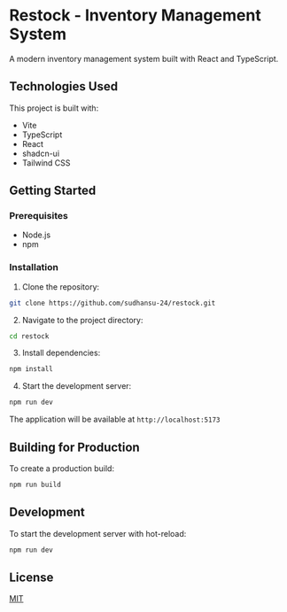 # Restock - Inventory Management System

A modern inventory management system built with React and TypeScript.

## Technologies Used

This project is built with:
- Vite
- TypeScript
- React
- shadcn-ui
- Tailwind CSS

## Getting Started

### Prerequisites
- Node.js
- npm

### Installation

1. Clone the repository:
```sh
git clone https://github.com/sudhansu-24/restock.git
```

2. Navigate to the project directory:
```sh
cd restock
```

3. Install dependencies:
```sh
npm install
```

4. Start the development server:
```sh
npm run dev
```

The application will be available at `http://localhost:5173`

## Building for Production

To create a production build:

```sh
npm run build
```

## Development

To start the development server with hot-reload:

```sh
npm run dev
```

## License

[MIT](LICENSE)